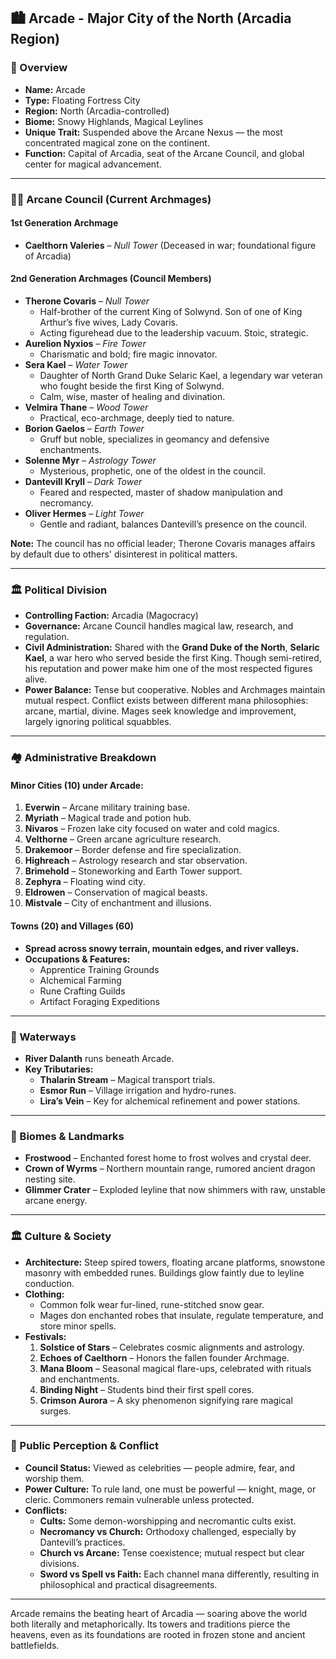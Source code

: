 ## 🏙️ **Arcade - Major City of the North (Arcadia Region)**

### 📌 Overview
- **Name:** Arcade  
- **Type:** Floating Fortress City  
- **Region:** North (Arcadia-controlled)  
- **Biome:** Snowy Highlands, Magical Leylines  
- **Unique Trait:** Suspended above the Arcane Nexus — the most concentrated magical zone on the continent.  
- **Function:** Capital of Arcadia, seat of the Arcane Council, and global center for magical advancement.

---

### 🧙‍♂️ Arcane Council (Current Archmages)

#### **1st Generation Archmage**
- **Caelthorn Valeries** – *Null Tower* (Deceased in war; foundational figure of Arcadia)

#### **2nd Generation Archmages (Council Members)**
- **Therone Covaris** – *Null Tower*  
  - Half-brother of the current King of Solwynd. Son of one of King Arthur’s five wives, Lady Covaris.  
  - Acting figurehead due to the leadership vacuum. Stoic, strategic.
- **Aurelion Nyxios** – *Fire Tower*  
  - Charismatic and bold; fire magic innovator.
- **Sera Kael** – *Water Tower*  
  - Daughter of North Grand Duke Selaric Kael, a legendary war veteran who fought beside the first King of Solwynd.  
  - Calm, wise, master of healing and divination.
- **Velmira Thane** – *Wood Tower*  
  - Practical, eco-archmage, deeply tied to nature.
- **Borion Gaelos** – *Earth Tower*  
  - Gruff but noble, specializes in geomancy and defensive enchantments.
- **Solenne Myr** – *Astrology Tower*  
  - Mysterious, prophetic, one of the oldest in the council.
- **Dantevill Kryll** – *Dark Tower*  
  - Feared and respected, master of shadow manipulation and necromancy.
- **Oliver Hermes** – *Light Tower*  
  - Gentle and radiant, balances Dantevill’s presence on the council.

**Note:** The council has no official leader; Therone Covaris manages affairs by default due to others' disinterest in political matters.

---

### 🏛️ Political Division
- **Controlling Faction:** Arcadia (Magocracy)
- **Governance:** Arcane Council handles magical law, research, and regulation.
- **Civil Administration:** Shared with the **Grand Duke of the North**, **Selaric Kael**, a war hero who served beside the first King. Though semi-retired, his reputation and power make him one of the most respected figures alive.
- **Power Balance:** Tense but cooperative. Nobles and Archmages maintain mutual respect. Conflict exists between different mana philosophies: arcane, martial, divine. Mages seek knowledge and improvement, largely ignoring political squabbles.

---

### 🏘️ Administrative Breakdown
#### Minor Cities (10) under Arcade:
1. **Everwin** – Arcane military training base.
2. **Myriath** – Magical trade and potion hub.
3. **Nivaros** – Frozen lake city focused on water and cold magics.
4. **Velthorne** – Green arcane agriculture research.
5. **Drakemoor** – Border defense and fire specialization.
6. **Highreach** – Astrology research and star observation.
7. **Brimehold** – Stoneworking and Earth Tower support.
8. **Zephyra** – Floating wind city.
9. **Eldrowen** – Conservation of magical beasts.
10. **Mistvale** – City of enchantment and illusions.

#### Towns (20) and Villages (60)
- **Spread across snowy terrain, mountain edges, and river valleys.**
- **Occupations & Features:**  
  - Apprentice Training Grounds  
  - Alchemical Farming  
  - Rune Crafting Guilds  
  - Artifact Foraging Expeditions

---

### 🌊 Waterways
- **River Dalanth** runs beneath Arcade.
- **Key Tributaries:**
  - **Thalarin Stream** – Magical transport trials.
  - **Esmor Run** – Village irrigation and hydro-runes.
  - **Lira’s Vein** – Key for alchemical refinement and power stations.

---

### 🌲 Biomes & Landmarks
- **Frostwood** – Enchanted forest home to frost wolves and crystal deer.
- **Crown of Wyrms** – Northern mountain range, rumored ancient dragon nesting site.
- **Glimmer Crater** – Exploded leyline that now shimmers with raw, unstable arcane energy.

---

### 🏛️ Culture & Society
- **Architecture:** Steep spired towers, floating arcane platforms, snowstone masonry with embedded runes. Buildings glow faintly due to leyline conduction.
- **Clothing:**
  - Common folk wear fur-lined, rune-stitched snow gear.  
  - Mages don enchanted robes that insulate, regulate temperature, and store minor spells.
- **Festivals:**
  1. **Solstice of Stars** – Celebrates cosmic alignments and astrology.
  2. **Echoes of Caelthorn** – Honors the fallen founder Archmage.
  3. **Mana Bloom** – Seasonal magical flare-ups, celebrated with rituals and enchantments.
  4. **Binding Night** – Students bind their first spell cores.
  5. **Crimson Aurora** – A sky phenomenon signifying rare magical surges.

---

### 🌌 Public Perception & Conflict
- **Council Status:** Viewed as celebrities — people admire, fear, and worship them.
- **Power Culture:** To rule land, one must be powerful — knight, mage, or cleric. Commoners remain vulnerable unless protected.
- **Conflicts:**
  - **Cults:** Some demon-worshipping and necromantic cults exist.
  - **Necromancy vs Church:** Orthodoxy challenged, especially by Dantevill’s practices.
  - **Church vs Arcane:** Tense coexistence; mutual respect but clear divisions.
  - **Sword vs Spell vs Faith:** Each channel mana differently, resulting in philosophical and practical disagreements.

---

Arcade remains the beating heart of Arcadia — soaring above the world both literally and metaphorically. Its towers and traditions pierce the heavens, even as its foundations are rooted in frozen stone and ancient battlefields.

